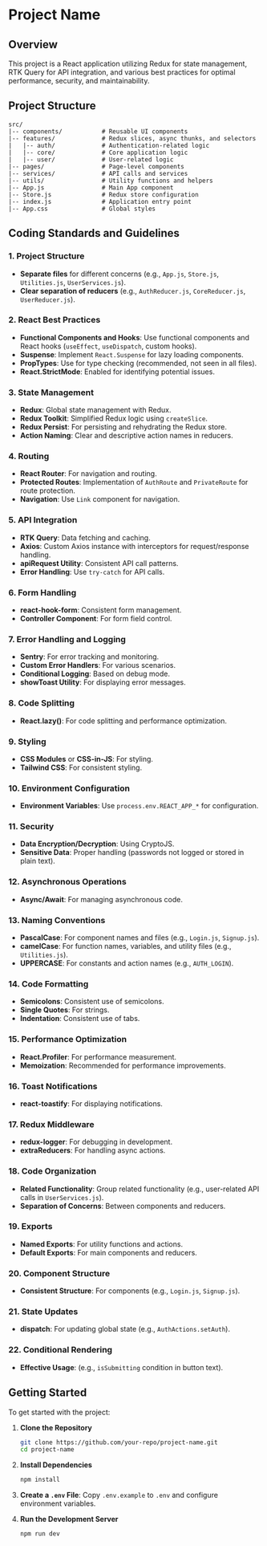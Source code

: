 # Project Name

## Overview

This project is a React application utilizing Redux for state management, RTK Query for API integration, and various best practices for optimal performance, security, and maintainability.

## Project Structure

```
src/
|-- components/           # Reusable UI components
|-- features/             # Redux slices, async thunks, and selectors
|   |-- auth/             # Authentication-related logic
|   |-- core/             # Core application logic
|   |-- user/             # User-related logic
|-- pages/                # Page-level components
|-- services/             # API calls and services
|-- utils/                # Utility functions and helpers
|-- App.js                # Main App component
|-- Store.js              # Redux store configuration
|-- index.js              # Application entry point
|-- App.css               # Global styles
```

## Coding Standards and Guidelines

### 1. Project Structure

- **Separate files** for different concerns (e.g., `App.js`, `Store.js`, `Utilities.js`, `UserServices.js`).
- **Clear separation of reducers** (e.g., `AuthReducer.js`, `CoreReducer.js`, `UserReducer.js`).

### 2. React Best Practices

- **Functional Components and Hooks**: Use functional components and React hooks (`useEffect`, `useDispatch`, custom hooks).
- **Suspense**: Implement `React.Suspense` for lazy loading components.
- **PropTypes**: Use for type checking (recommended, not seen in all files).
- **React.StrictMode**: Enabled for identifying potential issues.

### 3. State Management

- **Redux**: Global state management with Redux.
- **Redux Toolkit**: Simplified Redux logic using `createSlice`.
- **Redux Persist**: For persisting and rehydrating the Redux store.
- **Action Naming**: Clear and descriptive action names in reducers.

### 4. Routing

- **React Router**: For navigation and routing.
- **Protected Routes**: Implementation of `AuthRoute` and `PrivateRoute` for route protection.
- **Navigation**: Use `Link` component for navigation.

### 5. API Integration

- **RTK Query**: Data fetching and caching.
- **Axios**: Custom Axios instance with interceptors for request/response handling.
- **apiRequest Utility**: Consistent API call patterns.
- **Error Handling**: Use `try-catch` for API calls.

### 6. Form Handling

- **react-hook-form**: Consistent form management.
- **Controller Component**: For form field control.

### 7. Error Handling and Logging

- **Sentry**: For error tracking and monitoring.
- **Custom Error Handlers**: For various scenarios.
- **Conditional Logging**: Based on debug mode.
- **showToast Utility**: For displaying error messages.

### 8. Code Splitting

- **React.lazy()**: For code splitting and performance optimization.

### 9. Styling

- **CSS Modules** or **CSS-in-JS**: For styling.
- **Tailwind CSS**: For consistent styling.

### 10. Environment Configuration

- **Environment Variables**: Use `process.env.REACT_APP_*` for configuration.

### 11. Security

- **Data Encryption/Decryption**: Using CryptoJS.
- **Sensitive Data**: Proper handling (passwords not logged or stored in plain text).

### 12. Asynchronous Operations

- **Async/Await**: For managing asynchronous code.

### 13. Naming Conventions

- **PascalCase**: For component names and files (e.g., `Login.js`, `Signup.js`).
- **camelCase**: For function names, variables, and utility files (e.g., `Utilities.js`).
- **UPPERCASE**: For constants and action names (e.g., `AUTH_LOGIN`).

### 14. Code Formatting

- **Semicolons**: Consistent use of semicolons.
- **Single Quotes**: For strings.
- **Indentation**: Consistent use of tabs.

### 15. Performance Optimization

- **React.Profiler**: For performance measurement.
- **Memoization**: Recommended for performance improvements.

### 16. Toast Notifications

- **react-toastify**: For displaying notifications.

### 17. Redux Middleware

- **redux-logger**: For debugging in development.
- **extraReducers**: For handling async actions.

### 18. Code Organization

- **Related Functionality**: Group related functionality (e.g., user-related API calls in `UserServices.js`).
- **Separation of Concerns**: Between components and reducers.

### 19. Exports

- **Named Exports**: For utility functions and actions.
- **Default Exports**: For main components and reducers.

### 20. Component Structure

- **Consistent Structure**: For components (e.g., `Login.js`, `Signup.js`).

### 21. State Updates

- **dispatch**: For updating global state (e.g., `AuthActions.setAuth`).

### 22. Conditional Rendering

- **Effective Usage**: (e.g., `isSubmitting` condition in button text).

## Getting Started

To get started with the project:

1. **Clone the Repository**
   ```bash
   git clone https://github.com/your-repo/project-name.git
   cd project-name
   ```

2. **Install Dependencies**
   ```bash
   npm install
   ```

3. **Create a `.env` File**: Copy `.env.example` to `.env` and configure environment variables.

4. **Run the Development Server**
   ```bash
   npm run dev
   ```